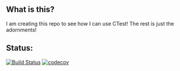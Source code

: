 ## What is this?

I am creating this repo to see how I can use CTest! The rest is just the adornments!

## Status:
[![Build Status](https://travis-ci.com/samiiali/cmake_git_version.svg?branch=master)](https://travis-ci.com/samiiali/cmake_git_version)
[![codecov](https://codecov.io/gh/samiiali/cmake_git_version/branch/master/graph/badge.svg)](https://codecov.io/gh/samiiali/cmake_git_version)
